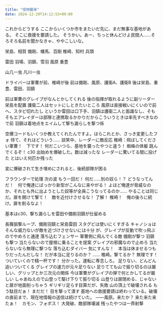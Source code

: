 ```yaml
---
title: "怪物襲来"
date: 2024-12-20T14:12:53+09:00
---
```

これからどうする
ここからいくつか市をまたいだ先に、まだ無事な基地がある。
そこに救援を要請した。
そうかい。あー、ちっと休んどけよ民間人……そろそろ名前を聞かなきゃ、ややこしいな。

栄島、相賀
備剛、幡馬、百剛
椎崎、知村
兵頭

雷田
羽場、羽鎮、雪羽
風原
重豊

山几一虫
凡川一虫

ドライバーは軍曹が前、椎崎が後
前は備剛、風原、護衛A、護衛B
後は栄島、重豊、雷田、羽鎮


前は軍曹のグレイプがなんとかしてくれる
後の指揮が取れるように副リーダー栄島を配置
護衛二人はセットにしときたいところ
風原は直接戦いにくいので前へ、スタビ切れたし
というか雷田は口下手、羽鎮は護衛二人と面識なし、そもそもエアレイダーは部隊と連携取るかかりだからこういうときは率先すべきなので前
羽鎮は着地点をエイムして撃ち漏らしを撃つ係



空爆コードもいくつか教えてくれたんですよ。ほらこれとか、さっき変更したフォ
待て、それはどういう……
談笑中、レーダーに敵反応
椎崎：飛ばしてください軍曹！　下です！
何だこいつら、基地を襲ったやつと違う！
蜘蛛の体躯
跳んでくるぞ！
c30
出始めを爆破した。数は減ったな
レーダーに驚いてる間に投げた
とはいえ何匹か残った

変に爆破されて生き埋めにされると、後続部隊が困る

フラウンダーで処理
次の波
もう一回だ！
何だ……別の奴ら！？
どうなってんだ！　何で俺達にばっかり新型がこんなに来やがる！
よほど俺達が脅威なのか、それとも外に出ようとした奴等が全員こうなってるのか……
やることは同じだ。扉を開けて撃て！　敵を近付けさせるな！
了解！
椎崎！　俺の後ろに続け。扉を削るなよ！

基本はc30、撃ち漏らしを雷田や備剛羽鎮が仕留める

長篠狙撃ループ、備剛羽鎮と栄島雷田
スタグビは使いにくすぎる
キャノショはそんな威力ないが敵を近づけさせないには十分
が、グレイプが反動で吹っ飛ぶのでやめろと通達
落ち込むフェンサー
軍曹側に飛んでくる敵
備剛が撃つ
羽鎮も撃つ
当たらないので屋根に乗ることを提案
グレイプの邪魔なので止めろ
当たらないなら無理に撃つな
落ち込むダイバー
気にすんな！　本当は休ませるつもりだったんだしな！
だが本当に足りるのか？
……
椎崎。撃てるか？
無理です！　ついていくので精一杯です！
分かった。運転に専念しろ。
足りない、どんどん追いついてくる
グレイプの速力が元々足りない
足りてても山で振り切るのは厳しい、グリップとか三次元の関係
今は軍曹がグレイプの弾で何とかしてるが厳しい
しゃあねえので山登って駆け下りて振り切る
山登りは扉閉める、じゃないと扉が地面削っちゃう
ギリギリ足らす目算だが、失敗
山の頂上で破壊される
もう駄目だぁ！
まだだ！
目を撃って潰す
基地への救援要請は終わっている。破壊の直前まで、現在地情報の送信は続けていた。
――風原。来たか？
来た来た来たぁ！　カモン、フォボス！
大発破、敵部隊壊滅
残ったやつは一斉射撃

